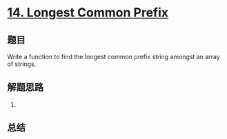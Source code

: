 # [14. Longest Common Prefix](https://leetcode-cn.com/problems/longest-common-prefix/)

## 题目
Write a function to find the longest common prefix string amongst an array of strings.

## 解题思路
1. 

## 总结


